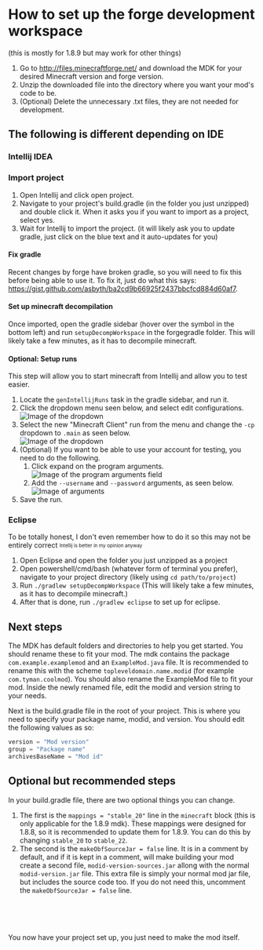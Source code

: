 # How to set up the forge development workspace
(this is mostly for 1.8.9 but may work for other things)

1. Go to http://files.minecraftforge.net/ and download the MDK for your desired Minecraft version and forge version.
2. Unzip the downloaded file into the directory where you want your mod's code to be.
3. (Optional) Delete the unnecessary .txt files, they are not needed for development.

## The following is different depending on IDE

### Intellij IDEA

### Import project
1. Open Intellij and click open project.
2. Navigate to your project's build.gradle (in the folder you just unzipped) and double click it. When it asks you if you want to import as a project, select yes.
3. Wait for Intellij to import the project. (it will likely ask you to update gradle, just click on the blue text and it auto-updates for you)

#### Fix gradle
Recent changes by forge have broken gradle, so you will need to fix this before being able to use it.
To fix it, just do what this says: https://gist.github.com/asbyth/ba2cd9b66925f2437bbcfcd884d60af7.

#### Set up minecraft decompilation
Once imported, open the gradle sidebar (hover over the symbol in the bottom left) and run `setupDecompWorkspace` in the forgegradle folder.
This will likely take a few minutes, as it has to decompile minecraft.

#### Optional: Setup runs
This step will allow you to start minecraft from Intellij and allow you to test easier.
1. Locate the `genIntellijRuns` task in the gradle sidebar, and run it.
2. Click the dropdown menu seen below, and select edit configurations.<br>
![Image of the dropdown](https://media.discordapp.net/attachments/792642646907945000/797142149099552778/unknown.png)
3. Select the new "Minecraft Client" run from the menu and change the `-cp` dropdown to `.main` as seen below.<br>
![Image of the dropdown](https://media.discordapp.net/attachments/792642646907945000/797142288056451082/unknown.png)
4. (Optional) If you want to be able to use your account for testing, you need to do the following.
    1. Click expand on the program arguments.<br>
    ![Image of the program arguments field](https://media.discordapp.net/attachments/792642646907945000/797142652394274866/unknown.png)
    2. Add the `--username` and `--password` arguments, as seen below.<br>
    ![Image of arguments](https://media.discordapp.net/attachments/792642646907945000/797142663080968222/unknown.png)
5. Save the run.

### Eclipse
To be totally honest, I don't even remember how to do it so this may not be entirely correct <sub><sup>Intellij is better in my opinion anyway<sup><sub>
1. Open Eclipse and open the folder you just unzipped as a project
2. Open powershell/cmd/bash (whatever form of terminal you prefer), navigate to your project directory (likely using `cd path/to/project`)
3. Run `./gradlew setupDecompWorkspace` (This will likely take a few minutes, as it has to decompile minecraft.)
4. After that is done, run `./gradlew eclipse` to set up for eclipse.

## Next steps

The MDK has default folders and directories to help you get started. You should rename these to fit your mod. The mdk contains the package `com.example.examplemod` and an `ExampleMod.java` file. It is recommended to rename this with the scheme `topleveldomain.name.modid` (for example `com.tyman.coolmod`). You should also rename the ExampleMod file to fit your mod. Inside the newly renamed file, edit the modid and version string to your needs.

Next is the build.gradle file in the root of your project. This is where you need to specify your package name, modid, and version. You should edit the following values as so: 
```groovy
version = "Mod version"
group = "Package name" 
archivesBaseName = "Mod id"
```

## Optional but recommended steps

In your build.gradle file, there are two optional things you can change. 
1. The first is the `mappings = "stable_20"` line in the `minecraft` block (this is only applicable for the 1.8.9 mdk). These mappings were designed for 1.8.8, so it is recommended to update them for 1.8.9. You can do this by changing `stable_20` to `stable_22`.
2. The second is the `makeObfSourceJar = false` line. It is in a comment by default, and if it is kept in a comment, will make building your mod create a second file, `modid-version-sources.jar` allong with the normal `modid-version.jar` file. This extra file is simply your normal mod jar file, but includes the source code too. If you do not need this, uncomment the `makeObfSourceJar = false` line.

<br><br><br>

You now have your project set up, you just need to make the mod itself.
